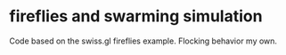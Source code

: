 # fireflies and swarming simulation
Code based on the swiss.gl fireflies example.
Flocking behavior my own. 
